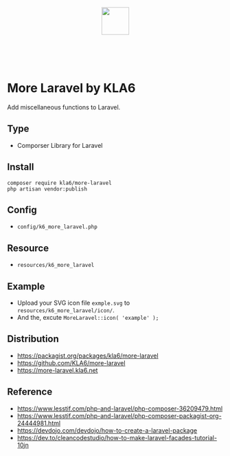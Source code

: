 <p align="center"><br><br><br><br>
<img src="https://logo.kla6.net/download/logo_hori_colr_alon.svg" height="64">
<br><br><br><br><br></p>

# More Laravel by KLA6
Add miscellaneous functions to Laravel.

## Type
- Comporser Library for Laravel

## Install
```
composer require kla6/more-laravel
php artisan vendor:publish
```

## Config
- `config/k6_more_laravel.php`

## Resource
- `resources/k6_more_laravel`

## Example
- Upload your SVG icon file `exmple.svg` to `resources/k6_more_laravel/icon/`.
- And the, excute `MoreLaravel::icon( 'example' );`

## Distribution
- https://packagist.org/packages/kla6/more-laravel
- https://github.com/KLA6/more-laravel
- https://more-laravel.kla6.net

## Reference
- https://www.lesstif.com/php-and-laravel/php-composer-36209479.html
- https://www.lesstif.com/php-and-laravel/php-composer-packagist-org-24444981.html
- https://devdojo.com/devdojo/how-to-create-a-laravel-package
- https://dev.to/cleancodestudio/how-to-make-laravel-facades-tutorial-10jn
